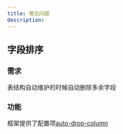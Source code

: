 ```yaml
---
title: 常见问题
description:
---
```


## 字段排序

### 需求

表结构自动维护的时候自动删除多余字段

### 功能

框架提供了配置项[auto-drop-column](/配置.html#auto-drop-column)


